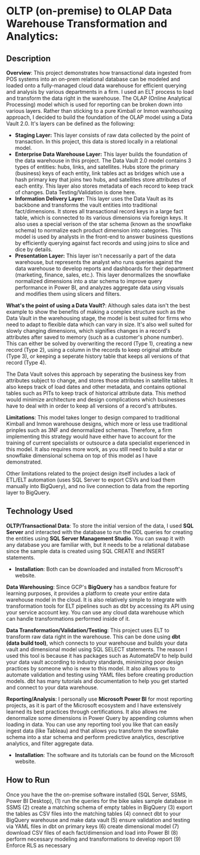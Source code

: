 # OLTP (on-premise) to OLAP Data Warehouse Transformation and Analytics:
## Description

**Overview**: This project demonstrates how transactional data ingested from POS systems into an on-prem relational database can be modeled and loaded onto a fully-managed cloud data warehouse for efficient querying and analysis by various departments in a firm. I used an ELT process to load and transform the data right in the warehouse. The OLAP (Online Analytical Processing) model which is used for reporting can be broken down into various layers. Rather than sticking to a pure Kimball or Inmon warehousing approach, I decided to build the foundation of the OLAP model using a Data Vault 2.0. It's layers can be defined as the following:
  - **Staging Layer:** This layer consists of raw data collected by the point of transaction. In this project, this data is stored locally in a relational model.
  - **Enterprise Data Warehouse Layer:** This layer builds the foundation of the data warehouse in this project. The Data Vault 2.0 model contains 3 types of entities: hubs, links, and satellites. Hubs store the primary (business) keys of each entity, link tables act as bridges which use a hash primary key that joins two hubs, and satellites store attributes of each entity. This layer also stores metadata of each record to keep track of changes. Data Testing/Validation is done here.
  - **Information Delivery Layer:** This layer uses the Data Vault as its backbone and transforms the vault entities into traditional fact/dimensions. It stores all transactional record keys in a large fact table, which is connected to its various dimensions via foreign keys. It also uses a special verison of the star schema (known as the snowflake schema) to normalize each product dimension into categories. This model is used by analysts in the front-end to answer business questions by efficiently querying against fact records and using joins to slice and dice by details.
  - **Presentation Layer:** This layer isn't necessarily a part of the data warehouse, but represents the analyst who runs queries against the data warehouse to develop reports and dashboards for their department (marketing, finance, sales, etc.). This layer denormalizes the snowflake normalized dimensions into a star schema to improve query performance in Power BI, and analyzes aggregate data using visuals and modifies them using slicers and filters.

**What's the point of using a Data Vault?**: Although sales data isn't the best example to show the benefits of making a complex structure such as the Data Vault in the warehousing stage, the model is best suited for firms who need to adapt to flexible data which can vary in size. It's also well suited for slowly changing dimensions, which signifies changes in a record's attributes after saved to memory (such as a customer's phone number). This can either be solved by overwriting the record (Type 1), creating a new record (Type 2), using a column in the records to keep original attribute (Type 3), or keeping a seperate history table that keeps all versions of that record (Type 4). 

The Data Vault solves this approach by seperating the business key from attributes subject to change, and stores those attributes in satellite tables. It also keeps track of load dates and other metadata, and contains optional tables such as PITs to keep track of historical attribute data. This method would minimize architecture and design complications which businesses have to deal with in order to keep all versions of a record's attributes.

**Limitations**: This model takes longer to design compared to traditional Kimball and Inmon warehouse designs, which more or less use traditional prinples such as 3NF and denormalized schemas. Therefore, a firm implementing this strategy would have either have to account for the training of current specialists or outsource a data specialist experienced in this model. It also requires more work, as you still need to build a star or snowflake dimensional schema on top of this model as I have demonstrated.

Other limitations related to the project design itself includes a lack of ETL/ELT automation (uses SQL Server to export CSVs and load them manually into BigQuery), and no live connection to data from the reporting layer to BigQuery.

## Technology Used
**OLTP/Transactional Data**: To store the initial version of the data, I used **SQL Server** and interacted with the database to run the DDL queries for creating the entities using **SQL Server Management Studio**. You can swap it with any database you are familiar with, but it needs to be a relational database since the sample data is created using SQL CREATE and INSERT statements.
- **Installation**: Both can be downloaded and installed from Microsoft's website.

**Data Warehousing**: Since GCP's **BigQuery** has a sandbox feature for learning purposes, it provides a platform to create your entire data warehouse model in the cloud. It is also relatively simple to integrate with transformation tools for ELT pipelines such as dbt by accessing its API using your service account key. You can use any cloud data warehouse which can handle transformations performed inside of it.

**Data Transformation/Validation/Testing**: This project uses ELT to transform raw data right in the warehouse. This can be done using **dbt (data build tool)**, which connects to your warehouse and builds your data vault and dimensional model using SQL SELECT statements. The reason I used this tool is because it has packages such as AutomateDV to help build your data vault according to industry standards, minimizing poor design practices by someone who is new to this model. It also allows you to automate validation and testing using YAML files before creating production models. dbt has many tutorials and documentation to help you get started and connect to your data warehouse.

**Reporting/Analysis**: I personally use **Microsoft Power BI** for most reporting projects, as it is part of the Microsoft ecosystem and I have extensively learned its best practices through certifications. It also allows me denormalize some dimensions in Power Query by appending columns when loading in data. You can use any reporting tool you like that can easily ingest data (like Tableau) and that allows you transform the snowflake schema into a star schema and perform predictive analytics, descriptive analytics, and filter aggregate data. 
- **Installation**: The software and its tutorials can be found on the Microsoft website.

## How to Run
Once you have the the on-premise software installed (SQL Server, SSMS, Power BI Desktop), (1) run the queries for the bike sales sample database in SSMS (2) create a matching schema of empty tables in BigQuery (3) export the tables as CSV files into the matching tables (4) connect dbt to your BigQuery warehouse and make data vault (5) ensure validation and testing via YAML files in dbt on primary keys (6) create dimensional model (7) download CSV files of each fact/dimension and load into Power BI (8) perform necessary modeling and transformations to develop report (9) Enforce RLS as necessary





